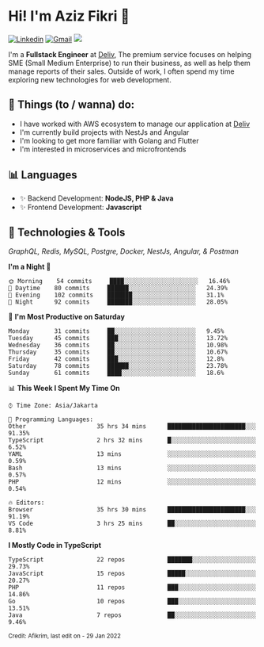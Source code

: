 <!-- Greetings -->
# Hi! I'm Aziz Fikri :bow:

<!-- Social Media -->
[![Linkedin](https://img.shields.io/badge/-afikrim-blue?style=flat&logo=Linkedin&logoColor=white)](https://www.linkedin.com/in/afikrim/)
[![Gmail](https://img.shields.io/badge/-afikrim10@gmail.com-c14438?style=flat&logo=Gmail&logoColor=white)](mailto:afikrim10@gmail.com)
![](https://komarev.com/ghpvc/?username=afikrim&label=Visitor&color=2bbc8a)

<!-- Introduction -->
I'm a **Fullstack Engineer** at [Deliv](https://kios.deliv.id), The premium service focuses on helping SME (Small Medium Enterprise) to run their business, as well as help them manage reports of their sales. Outside of work, I often spend my time exploring new technologies for web development.

## 📃 Things (to / wanna) do:
- I have worked with AWS ecosystem to manage our application at [Deliv](https://kios.deliv.id)
- I'm currently build projects with NestJs and Angular
- I'm looking to get more familiar with Golang and Flutter
- I'm interested in microservices and microfrontends

## 📊 Languages
- ✨ Backend Development: **NodeJS, PHP & Java**
- ✨ Frontend Development: **Javascript**

## 🔧 Technologies & Tools
*GraphQL, Redis, MySQL, Postgre, Docker, NestJs, Angular, & Postman*

<!--START_SECTION:waka-->
**I'm a Night 🦉** 

```text
🌞 Morning    54 commits     ████░░░░░░░░░░░░░░░░░░░░░   16.46% 
🌆 Daytime    80 commits     ██████░░░░░░░░░░░░░░░░░░░   24.39% 
🌃 Evening    102 commits    ███████░░░░░░░░░░░░░░░░░░   31.1% 
🌙 Night      92 commits     ███████░░░░░░░░░░░░░░░░░░   28.05%

```
📅 **I'm Most Productive on Saturday** 

```text
Monday       31 commits     ██░░░░░░░░░░░░░░░░░░░░░░░   9.45% 
Tuesday      45 commits     ███░░░░░░░░░░░░░░░░░░░░░░   13.72% 
Wednesday    36 commits     ██░░░░░░░░░░░░░░░░░░░░░░░   10.98% 
Thursday     35 commits     ██░░░░░░░░░░░░░░░░░░░░░░░   10.67% 
Friday       42 commits     ███░░░░░░░░░░░░░░░░░░░░░░   12.8% 
Saturday     78 commits     ██████░░░░░░░░░░░░░░░░░░░   23.78% 
Sunday       61 commits     ████░░░░░░░░░░░░░░░░░░░░░   18.6%

```


📊 **This Week I Spent My Time On** 

```text
⌚︎ Time Zone: Asia/Jakarta

💬 Programming Languages: 
Other                    35 hrs 34 mins      ██████████████████████░░░   91.35% 
TypeScript               2 hrs 32 mins       █░░░░░░░░░░░░░░░░░░░░░░░░   6.52% 
YAML                     13 mins             ░░░░░░░░░░░░░░░░░░░░░░░░░   0.59% 
Bash                     13 mins             ░░░░░░░░░░░░░░░░░░░░░░░░░   0.57% 
PHP                      12 mins             ░░░░░░░░░░░░░░░░░░░░░░░░░   0.54%

🔥 Editors: 
Browser                  35 hrs 30 mins      ██████████████████████░░░   91.19% 
VS Code                  3 hrs 25 mins       ██░░░░░░░░░░░░░░░░░░░░░░░   8.81%

```

**I Mostly Code in TypeScript** 

```text
TypeScript               22 repos            ███████░░░░░░░░░░░░░░░░░░   29.73% 
JavaScript               15 repos            █████░░░░░░░░░░░░░░░░░░░░   20.27% 
PHP                      11 repos            ███░░░░░░░░░░░░░░░░░░░░░░   14.86% 
Go                       10 repos            ███░░░░░░░░░░░░░░░░░░░░░░   13.51% 
Java                     7 repos             ██░░░░░░░░░░░░░░░░░░░░░░░   9.46%

```



<!--END_SECTION:waka-->

<sub>Credit: Afikrim, last edit on - 29 Jan 2022</sub>
